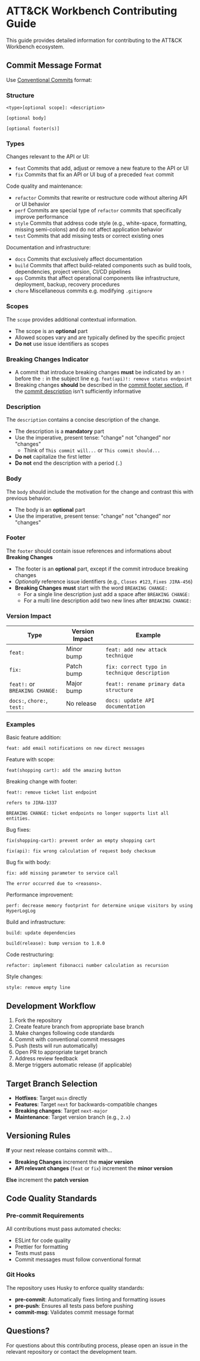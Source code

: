 # ATT&CK Workbench Contributing Guide

This guide provides detailed information for contributing to the ATT&CK Workbench ecosystem.

## Commit Message Format

Use [Conventional Commits](https://www.conventionalcommits.org/) format:

### Structure

```
<type>[optional scope]: <description>

[optional body]

[optional footer(s)]
```

### Types

Changes relevant to the API or UI:
- `feat` Commits that add, adjust or remove a new feature to the API or UI
- `fix` Commits that fix an API or UI bug of a preceded `feat` commit

Code quality and maintenance:
- `refactor` Commits that rewrite or restructure code without altering API or UI behavior
- `perf` Commits are special type of `refactor` commits that specifically improve performance
- `style` Commits that address code style (e.g., white-space, formatting, missing semi-colons) and do not affect application behavior
- `test` Commits that add missing tests or correct existing ones

Documentation and infrastructure:
- `docs` Commits that exclusively affect documentation
- `build` Commits that affect build-related components such as build tools, dependencies, project version, CI/CD pipelines
- `ops` Commits that affect operational components like infrastructure, deployment, backup, recovery procedures
- `chore` Miscellaneous commits e.g. modifying `.gitignore`

### Scopes

The `scope` provides additional contextual information.
- The scope is an **optional** part
- Allowed scopes vary and are typically defined by the specific project
- **Do not** use issue identifiers as scopes

### Breaking Changes Indicator

- A commit that introduce breaking changes **must** be indicated by an `!` before the `:` in the subject line e.g. `feat(api)!: remove status endpoint`
- Breaking changes **should** be described in the [commit footer section](#footer), if the [commit description](#description) isn't sufficiently informative

### Description

The `description` contains a concise description of the change.
- The description is a **mandatory** part
- Use the imperative, present tense: "change" not "changed" nor "changes"
  - Think of `This commit will...` or `This commit should...`
- **Do not** capitalize the first letter
- **Do not** end the description with a period (`.`)

### Body

The `body` should include the motivation for the change and contrast this with previous behavior.
- The body is an **optional** part
- Use the imperative, present tense: "change" not "changed" nor "changes"

### Footer

The `footer` should contain issue references and informations about **Breaking Changes**
- The footer is an **optional** part, except if the commit introduce breaking changes
- *Optionally* reference issue identifiers (e.g., `Closes #123`, `Fixes JIRA-456`)
- **Breaking Changes** **must** start with the word `BREAKING CHANGE:`
  - For a single line description just add a space after `BREAKING CHANGE:`
  - For a multi line description add two new lines after `BREAKING CHANGE:`

### Version Impact

| Type | Version Impact | Example |
|------|---------------|---------|
| `feat:` | Minor bump | `feat: add new attack technique` |
| `fix:` | Patch bump | `fix: correct typo in technique description` |
| `feat!:` or `BREAKING CHANGE:` | Major bump | `feat!: rename primary data structure` |
| `docs:`, `chore:`, `test:` | No release | `docs: update API documentation` |

### Examples

Basic feature addition:
```
feat: add email notifications on new direct messages
```

Feature with scope:
```
feat(shopping cart): add the amazing button
```

Breaking change with footer:
```
feat!: remove ticket list endpoint

refers to JIRA-1337

BREAKING CHANGE: ticket endpoints no longer supports list all entities.
```

Bug fixes:
```
fix(shopping-cart): prevent order an empty shopping cart
```

```
fix(api): fix wrong calculation of request body checksum
```

Bug fix with body:
```
fix: add missing parameter to service call

The error occurred due to <reasons>.
```

Performance improvement:
```
perf: decrease memory footprint for determine unique visitors by using HyperLogLog
```

Build and infrastructure:
```
build: update dependencies
```

```
build(release): bump version to 1.0.0
```

Code restructuring:
```
refactor: implement fibonacci number calculation as recursion
```

Style changes:
```
style: remove empty line
```

## Development Workflow

1. Fork the repository
2. Create feature branch from appropriate base branch
3. Make changes following code standards
4. Commit with conventional commit messages
5. Push (tests will run automatically)
6. Open PR to appropriate target branch
7. Address review feedback
8. Merge triggers automatic release (if applicable)

## Target Branch Selection

- **Hotfixes**: Target `main` directly
- **Features**: Target `next` for backwards-compatible changes
- **Breaking changes**: Target `next-major`
- **Maintenance**: Target version branch (e.g., `2.x`)

## Versioning Rules

**If** your next release contains commit with...
- **Breaking Changes** increment the **major version**
- **API relevant changes** (`feat` or `fix`) increment the **minor version**

**Else** increment the **patch version**

## Code Quality Standards

### Pre-commit Requirements

All contributions must pass automated checks:
- ESLint for code quality
- Prettier for formatting
- Tests must pass
- Commit messages must follow conventional format

### Git Hooks

The repository uses Husky to enforce quality standards:
- **pre-commit**: Automatically fixes linting and formatting issues
- **pre-push**: Ensures all tests pass before pushing
- **commit-msg**: Validates commit message format

## Questions?

For questions about this contributing process, please open an issue in the relevant repository or contact the development team.